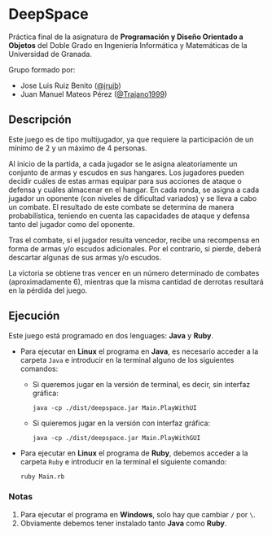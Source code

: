 # DeepSpace

Práctica final de la asignatura de **Programación y Diseño Orientado a Objetos** del Doble Grado en Ingeniería Informática y Matemáticas de la Universidad de Granada.

Grupo formado por:

- Jose Luis Ruiz Benito ([@jruib](https://github.com/jruib))
- Juan Manuel Mateos Pérez ([@Trajano1999](https://github.com/Trajano1999))

## Descripción

Este juego es de tipo multijugador, ya que requiere la participación de un mínimo de 2 y un máximo de 4 personas.

Al inicio de la partida, a cada jugador se le asigna aleatoriamente un conjunto de armas y escudos en sus hangares. Los jugadores pueden decidir cuáles de estas armas equipar para sus acciones de ataque o defensa y cuáles almacenar en el hangar. En cada ronda, se asigna a cada jugador un oponente (con niveles de dificultad variados) y se lleva a cabo un combate. El resultado de este combate se determina de manera probabilística, teniendo en cuenta las capacidades de ataque y defensa tanto del jugador como del oponente.

Tras el combate, si el jugador resulta vencedor, recibe una recompensa en forma de armas y/o escudos adicionales. Por el contrario, si pierde, deberá descartar algunas de sus armas y/o escudos.

La victoria se obtiene tras vencer en un número determinado de combates (aproximadamente 6), mientras que la misma cantidad de derrotas resultará en la pérdida del juego.

## Ejecución 

Este juego está programado en dos lenguages: **Java** y **Ruby**.

* Para ejecutar en **Linux** el programa en **Java**, es necesario acceder a la carpeta `Java` e introducir en la terminal alguno de los siguientes comandos:

    - Si queremos jugar en la versión de terminal, es decir, sin interfaz gráfica:

        `java -cp ./dist/deepspace.jar Main.PlayWithUI`

    - Si quieremos jugar en la versión con interfaz gráfica:

        `java -cp ./dist/deepspace.jar Main.PlayWithGUI`

* Para ejecutar en **Linux** el programa de **Ruby**, debemos acceder a la carpeta `Ruby` e introducir en la terminal el siguiente comando:

    `ruby Main.rb`

### Notas

1. Para ejecutar el programa en **Windows**, solo hay que cambiar `/` por `\`.
2. Obviamente debemos tener instalado tanto **Java** como **Ruby**.
